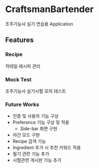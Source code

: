 # CraftsmanBartender
조주기능사 실기 연습용 Application

## Features

### Recipe
칵테일 레시피 관리

### Mock Test
조주기능사 실기시험 모의 테스트

### Future Works
- 인증 및 사용자 기능 구상
- Preference 기능 구상 및 적용
  - Side-bar 화면 구현
- 야간 모드 구현
- Recipe 검색 기능
- Ingredient 추가 시 추천 키워드 적용
- 필기 관련 기능 추가
- 시험관련 게시판 기능 추가
